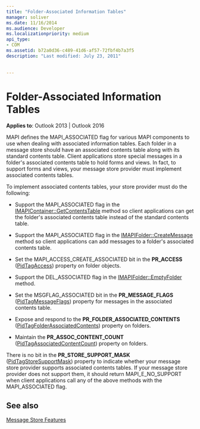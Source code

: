 ```yaml
---
title: "Folder-Associated Information Tables"
manager: soliver
ms.date: 11/16/2014
ms.audience: Developer
ms.localizationpriority: medium
api_type:
- COM
ms.assetid: b72a0d36-c489-41d6-af57-72fbf4b7a3f5
description: "Last modified: July 23, 2011"
 
 
---
```


# Folder-Associated Information Tables

  
  
**Applies to**: Outlook 2013 | Outlook 2016 
  
MAPI defines the MAPI_ASSOCIATED flag for various MAPI components to use when dealing with associated information tables. Each folder in a message store should have an associated contents table along with its standard contents table. Client applications store special messages in a folder's associated contents table to hold forms and views. In fact, to support forms and views, your message store provider must implement associated contents tables.
  
To implement associated contents tables, your store provider must do the following:
  
- Support the MAPI_ASSOCIATED flag in the [IMAPIContainer::GetContentsTable](imapicontainer-getcontentstable.md) method so client applications can get the folder's associated contents table instead of the standard contents table. 
    
- Support the MAPI_ASSOCIATED flag in the [IMAPIFolder::CreateMessage](imapifolder-createmessage.md) method so client applications can add messages to a folder's associated contents table. 
    
- Set the MAPI_ACCESS_CREATE_ASSOCIATED bit in the **PR_ACCESS** ([PidTagAccess](pidtagaccess-canonical-property.md)) property on folder objects.
    
- Support the DEL_ASSOCIATED flag in the [IMAPIFolder::EmptyFolder](imapifolder-emptyfolder.md) method. 
    
- Set the MSGFLAG_ASSOCIATED bit in the **PR_MESSAGE_FLAGS** ([PidTagMessageFlags](pidtagmessageflags-canonical-property.md)) property for messages in the associated contents table.
    
- Expose and respond to the **PR_FOLDER_ASSOCIATED_CONTENTS** ([PidTagFolderAssociatedContents](pidtagfolderassociatedcontents-canonical-property.md)) property on folders.
    
- Maintain the **PR_ASSOC_CONTENT_COUNT** ([PidTagAssociatedContentCount](pidtagassociatedcontentcount-canonical-property.md)) property on folders.
    
There is no bit in the **PR_STORE_SUPPORT_MASK** ([PidTagStoreSupportMask](pidtagstoresupportmask-canonical-property.md)) property to indicate whether your message store provider supports associated contents tables. If your message store provider does not support them, it should return MAPI_E_NO_SUPPORT when client applications call any of the above methods with the MAPI_ASSOCIATED flag.
  
## See also



[Message Store Features](message-store-features.md)

